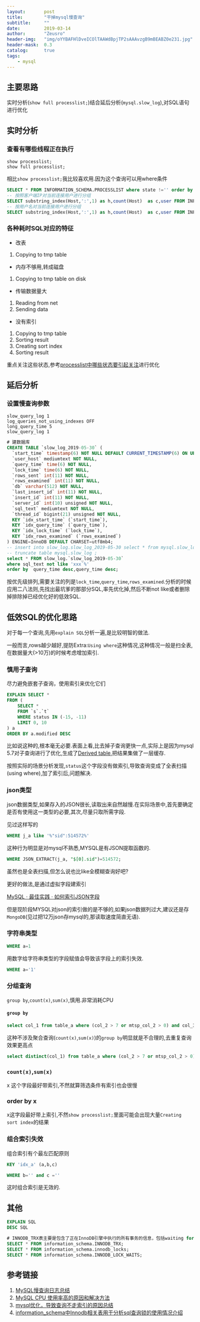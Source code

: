 ```yaml
---
layout:       post
title:        "干掉mysql慢查询"
subtitle:     ""
date:         2019-03-14
author:       "Zeusro"
header-img:   "img/oYYBAFHlDveICOlTAAWdBpjTP2sAAAvzgB9mBEABZ0e231.jpg"
header-mask:  0.3
catalog:      true
tags:
    - mysql
---
```


## 主要思路

实时分析(`show full processlist;`)结合延后分析(`mysql.slow_log`),对SQL语句进行优化

## 实时分析

### 查看有哪些线程正在执行

    show processlist;
    show full processlist;

相比`show processlist;`我比较喜欢用.因为这个查询可以用where条件

```SQL
SELECT * FROM INFORMATION_SCHEMA.PROCESSLIST where state !='' order by state,time desc,command ;
-- 按照客户端IP对当前连接用户进行分组
SELECT substring_index(Host,':',1) as h,count(Host)  as c,user FROM INFORMATION_SCHEMA.PROCESSLIST  group by h  order by c desc,user;
-- 按用户名对当前连接用户进行分组
SELECT substring_index(Host,':',1) as h,count(Host)  as c,user FROM INFORMATION_SCHEMA.PROCESSLIST  group by user  order by c desc,user;
```

### 各种耗时SQL对应的特征

- 改表

1. Copying to tmp table

- 内存不够用,转成磁盘

1. Copying to tmp table on disk

- 传输数据量大

1. Reading from net
1. Sending data

- 没有索引

1. Copying to tmp table
1. Sorting result
1. Creating sort index
1. Sorting result

重点关注这些状态,参考[processlist中哪些状态要引起关注](https://www.kancloud.cn/thinkphp/mysql-faq/47446)进行优化


## 延后分析

### 设置慢查询参数

```
slow_query_log 1
log_queries_not_using_indexes OFF
long_query_time 5
slow_query_log 1  
```

```SQL
# 建数据库
CREATE TABLE `slow_log_2019-05-30` (
  `start_time` timestamp(6) NOT NULL DEFAULT CURRENT_TIMESTAMP(6) ON UPDATE CURRENT_TIMESTAMP(6),
  `user_host` mediumtext NOT NULL,
  `query_time` time(6) NOT NULL,
  `lock_time` time(6) NOT NULL,
  `rows_sent` int(11) NOT NULL,
  `rows_examined` int(11) NOT NULL,
  `db` varchar(512) NOT NULL,
  `last_insert_id` int(11) NOT NULL,
  `insert_id` int(11) NOT NULL,
  `server_id` int(10) unsigned NOT NULL,
  `sql_text` mediumtext NOT NULL,
  `thread_id` bigint(21) unsigned NOT NULL,
  KEY `idx_start_time` (`start_time`),
  KEY `idx_query_time` (`query_time`),
  KEY `idx_lock_time` (`lock_time`),
  KEY `idx_rows_examined` (`rows_examined`)
) ENGINE=InnoDB DEFAULT CHARSET=utf8mb4;
-- insert into slow_log.slow_log_2019-05-30 select * from mysql.slow_log;
-- truncate table mysql.slow_log ;
select * FROM slow_log.`slow_log_2019-05-30`
where sql_text not like 'xxx`%'
order by  query_time desc,query_time desc;
```

按优先级排列,需要关注的列是`lock_time`,`query_time`,`rows_examined`.分析的时候应用二八法则,先找出最坑爹的那部分SQL,率先优化掉,然后不断not like或者删除掉排除掉已经优化好的低效SQL.

## 低效SQL的优化思路

对于每一个查询,先用`explain SQL`分析一遍,是比较明智的做法.

一般而言,rows越少越好,提防Extra:`Using where`这种情况,这种情况一般是扫全表,在数据量大(>10万)的时候考虑增加索引.

### 慎用子查询

尽力避免嵌套子查询，使用索引来优化它们

```SQL
EXPLAIN SELECT *
FROM (
	SELECT *
	FROM `s`.`t`
	WHERE status IN (-15, -11)
	LIMIT 0, 10
) a
ORDER BY a.modified DESC
```

比如说这种的,根本毫无必要.表面上看,比去掉子查询更快一点,实际上是因为mysql 5.7对子查询进行了优化,生成了[Derived table](http://mysql.taobao.org/monthly/2017/03/05/),把结果集做了一层缓存.

按照实际的场景分析发现,`status`这个字段没有做索引,导致查询变成了全表扫描(using where),加了索引后,问题解决.

### json类型

json数据类型,如果存入的JSON很长,读取出来自然越慢.在实际场景中,首先要确定是否有使用这一类型的必要,其次,尽量只取所需字段.

见过这样写的

```SQL
WHERE j_a like '%"sid":514572%'
```

这种行为明显是对mysql不熟悉,MYSQL是有JSON提取函数的.

```SQL
WHERE JSON_EXTRACT(j_a, "$[0].sid")=514572;
```

虽然也是全表扫描,但怎么说也比like全模糊查询好吧?

更好的做法,是通过虚拟字段建索引

[MySQL · 最佳实践 · 如何索引JSON字段](http://mysql.taobao.org/monthly/2017/12/09/)

但是现阶段MYSQL对json的索引做的是不够的,如果json数据列过大,建议还是存`MongoDB`(见过把12万json存mysql的,那读取速度简直无语).

### 字符串类型

```SQL
WHERE a=1
```

用数字给字符串类型的字段赋值会导致该字段上的索引失效.

```SQL
WHERE a='1'
```

### 分组查询

`group by`,`count(x)`,`sum(x)`,慎用.非常消耗CPU

#### `group by`

```SQL
select col_1 from table_a where (col_2 > 7 or mtsp_col_2 > 0) and col_3 = 1 group by col_1
```

这种不涉及聚合查询(`count(x)`,`sum(x)`)的`group by`明显就是不合理的,去重复查询效果更高点

```SQL
select distinct(col_1) from table_a where (col_2 > 7 or mtsp_col_2 > 0) and col_3 = 1 limit xxx;
```

### `count(x)`,`sum(x)`

x 这个字段最好带索引,不然就算筛选条件有索引也会很慢

### order by x

x这字段最好带上索引,不然`show processlist;`里面可能会出现大量`Creating sort index`的结果

### 组合索引失效

组合索引有个最左匹配原则

```SQL
KEY 'idx_a' (a,b,c)
```

```SQL
WHERE b='' and c =''
```

这时组合索引是无效的.

## 其他

```SQL
EXPLAIN SQL
DESC SQL
```

```SQL
# INNODB_TRX表主要是包含了正在InnoDB引擎中执行的所有事务的信息，包括waiting for a lock和running的事务
SELECT * FROM information_schema.INNODB_TRX;
SELECT * FROM information_schema.innodb_locks;
SELECT * FROM information_schema.INNODB_LOCK_WAITS;
```

## 参考链接

1. [MySQL慢查询日志总结](https://www.cnblogs.com/kerrycode/p/5593204.html)
1. [MySQL CPU 使用率高的原因和解决方法](https://help.aliyun.com/knowledge_detail/51587.html)
1. [mysql优化，导致查询不走索引的原因总结](https://blog.csdn.net/m0_37808356/article/details/72526687)
1. [information_schema中Innodb相关表用于分析sql查询锁的使用情况介绍](https://blog.csdn.net/and1kaney/article/details/51213979)